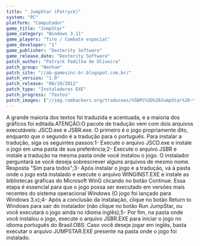 ```yaml
---
title: " JumpStar (Patryck)"
system: "PC"
platform: "Computador"
game_title: "JumpStar"
game_category: "Windows 3.11"
game_players: "Tiro / Combate espacial"
game_developer: "1"
game_publisher: "Dexterity Software"
game_release_date: "Dexterity Software"
patch_author: "Patryck Padilha de Oliveira"
patch_group: "Nenhum"
patch_site: "//ab-gamesinc-br.blogspot.com.br/"
patch_version: "1.0"
patch_release: "08/10/2012"
patch_type: "Instaladores EXE"
patch_progress: "Textos"
patch_images: ["//img.romhackers.org/traducoes/%5BPC%5D%20JumpStar%20-%20Patryck%20-%201.jpg","//img.romhackers.org/traducoes/%5BPC%5D%20JumpStar%20-%20Patryck%20-%202.jpg","//img.romhackers.org/traducoes/%5BPC%5D%20JumpStar%20-%20Patryck%20-%203.jpg"]
---
```

A grande maioria dos textos foi traduzida e acentuada, e a maioria dos gráficos foi editada.ATENÇÃO:O pacote de tradução vem com dois arquivos executáveis: JSCD.exe e JSBR.exe. O primeiro é o jogo propriamente dito, enquanto que o segundo é a tradução para o português. Para instalar a tradução, siga os seguintes passos:1- Execute o arquivo JSCD.exe e instale o jogo em uma pasta de sua preferência;2- Execute o arquivo JSBR e instale a tradução na mesma pasta onde você instalou o jogo. O instalador perguntará se você deseja sobrescrever alguns arquivos de mesmo nome. Resposta "Sim para todos";3- Após instalar o jogo e a tradução, vá à pasta onde o jogo está instalado e execute o arquivo WINGINST.EXE e instale as bibliotecas gráficas do Microsoft WinG clicando no botão Continue. Essa etapa é essencial para que o jogo possa ser executado em versões mais recentes do sistema operacional Windows (O jogo foi lançado para Windows 3.x);4- Após a conclusão da instalação, clique no botão Return to Windows para sair do instalador (não clique no botão Run JumpStar, ou você executará o jogo ainda no idioma inglês);5- Por fim, na pasta onde você instalou o jogo, execute o arquivo JSBR.EXE para iniciar o jogo no idioma português do Brasil.OBS: Caso você deseje jogar em inglês, basta executar o arquivo JUMPSTAR.EXE presente na pasta onde o jogo foi instalado.